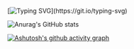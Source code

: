 [![Typing SVG](https://readme-typing-svg.demolab.com/?lines=F**k+I+have+no+idea+what+to+write;)](https://git.io/typing-svg)

![Anurag's GitHub stats](https://github-readme-stats.vercel.app/api?username=JoyinJoester&show_icons=true&theme=midnight-purple)
              
[![Ashutosh's github activity graph](https://github-readme-activity-graph.vercel.app/graph?username=JoyinJoester&theme=react-dark)](https://github.com/ashutosh00710/github-readme-activity-graph)


